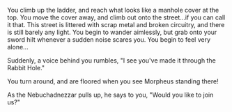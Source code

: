 You climb up the ladder, and reach what looks like a manhole cover at the top.
You move the cover away, and climb out onto the street...if you can call it
that.  This street is littered with scrap metal and broken circuitry, and there
is still barely any light.  You begin to wander aimlessly, but grab onto your
sword hilt whenever a sudden noise scares you.  You begin to feel very alone...

Suddenly, a voice behind you rumbles, "I see you've made it through the Rabbit
Hole."

You turn around, and are floored when you see Morpheus standing there!

As the Nebuchadnezzar pulls up, he says to you, "Would you like to join us?"
